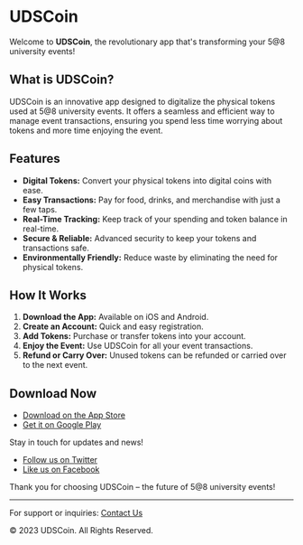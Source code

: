 # UDSCoin

Welcome to **UDSCoin**, the revolutionary app that's transforming your 5@8 university events!

## What is UDSCoin?

UDSCoin is an innovative app designed to digitalize the physical tokens used at 5@8 university events. It offers a seamless and efficient way to manage event transactions, ensuring you spend less time worrying about tokens and more time enjoying the event.

## Features

- **Digital Tokens:** Convert your physical tokens into digital coins with ease.
- **Easy Transactions:** Pay for food, drinks, and merchandise with just a few taps.
- **Real-Time Tracking:** Keep track of your spending and token balance in real-time.
- **Secure & Reliable:** Advanced security to keep your tokens and transactions safe.
- **Environmentally Friendly:** Reduce waste by eliminating the need for physical tokens.

## How It Works

1. **Download the App:** Available on iOS and Android.
2. **Create an Account:** Quick and easy registration.
3. **Add Tokens:** Purchase or transfer tokens into your account.
4. **Enjoy the Event:** Use UDSCoin for all your event transactions.
5. **Refund or Carry Over:** Unused tokens can be refunded or carried over to the next event.

## Download Now

- [Download on the App Store](url-to-apple-store)
- [Get it on Google Play](url-to-google-play)

Stay in touch for updates and news!

- [Follow us on Twitter](twitter-link)
- [Like us on Facebook](facebook-link)

Thank you for choosing UDSCoin – the future of 5@8 university events!

---

For support or inquiries: [Contact Us](support-email-url)

© 2023 UDSCoin. All Rights Reserved.
